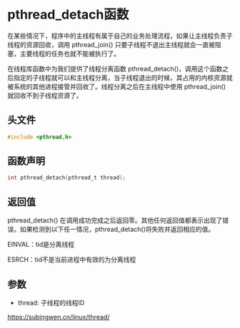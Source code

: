 # pthread_detach函数

在某些情况下，程序中的主线程有属于自己的业务处理流程，如果让主线程负责子线程的资源回收，调用 pthread_join() 只要子线程不退出主线程就会一直被阻塞，主要线程的任务也就不能被执行了。

在线程库函数中为我们提供了线程分离函数 pthread_detach()，调用这个函数之后指定的子线程就可以和主线程分离，当子线程退出的时候，其占用的内核资源就被系统的其他进程接管并回收了。线程分离之后在主线程中使用 pthread_join() 就回收不到子线程资源了。

## 头文件

```c
#include <pthread.h>
```



## 函数声明

```c
int pthread_detach(pthread_t thread);
```

## 返回值

pthread_detach() 在调用成功完成之后返回零。其他任何返回值都表示出现了错误。如果检测到以下任一情况，pthread_detach()将失败并返回相应的值。

EINVAL：tid是分离线程

ESRCH：tid不是当前进程中有效的为分离线程

## 参数

- thread: 子线程的线程ID



https://subingwen.cn/linux/thread/
